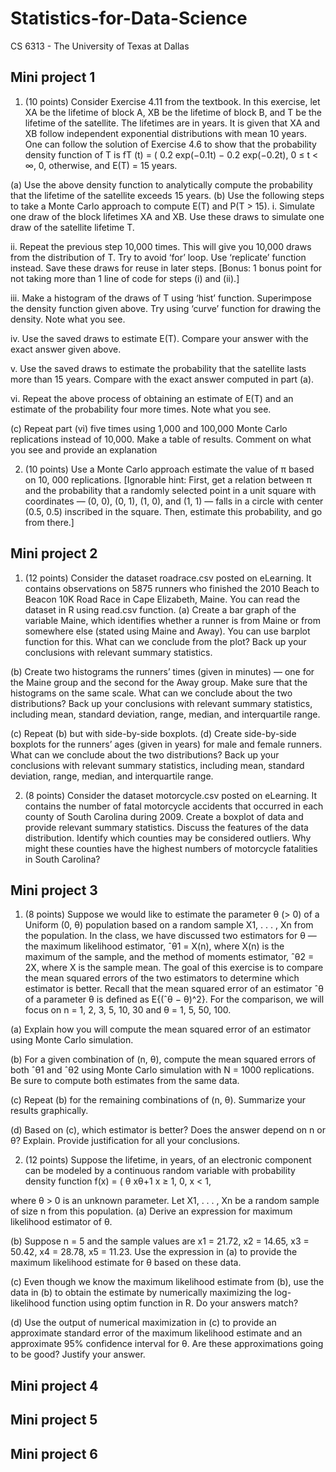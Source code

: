 # Statistics-for-Data-Science
CS 6313 - The University of Texas at Dallas 

## Mini project 1
1. (10 points) Consider Exercise 4.11 from the textbook. In this exercise, let XA be the
lifetime of block A, XB be the lifetime of block B, and T be the lifetime of the satellite.
The lifetimes are in years. It is given that XA and XB follow independent exponential
distributions with mean 10 years. One can follow the solution of Exercise 4.6 to show
that the probability density function of T is
fT (t) = (
0.2 exp(−0.1t) − 0.2 exp(−0.2t), 0 ≤ t < ∞,
0, otherwise,
and E(T) = 15 years.

(a) Use the above density function to analytically compute the probability that the
lifetime of the satellite exceeds 15 years.
(b) Use the following steps to take a Monte Carlo approach to compute E(T) and
P(T > 15).
i. Simulate one draw of the block lifetimes XA and XB. Use these draws to
simulate one draw of the satellite lifetime T.

ii. Repeat the previous step 10,000 times. This will give you 10,000 draws
from the distribution of T. Try to avoid ‘for’ loop. Use ‘replicate’ function
instead. Save these draws for reuse in later steps. [Bonus: 1 bonus point
for not taking more than 1 line of code for steps (i) and (ii).]

iii. Make a histogram of the draws of T using ‘hist’ function. Superimpose the
density function given above. Try using ‘curve’ function for drawing the
density. Note what you see.

iv. Use the saved draws to estimate E(T). Compare your answer with the exact
answer given above.

v. Use the saved draws to estimate the probability that the satellite lasts more
than 15 years. Compare with the exact answer computed in part (a).

vi. Repeat the above process of obtaining an estimate of E(T) and an estimate
of the probability four more times. Note what you see.

(c) Repeat part (vi) five times using 1,000 and 100,000 Monte Carlo replications
instead of 10,000. Make a table of results. Comment on what you see and
provide an explanation


2. (10 points) Use a Monte Carlo approach estimate the value of π based on 10, 000
replications. [Ignorable hint: First, get a relation between π and the probability
that a randomly selected point in a unit square with coordinates — (0, 0), (0, 1),
(1, 0), and (1, 1) — falls in a circle with center (0.5, 0.5) inscribed in the square.
Then, estimate this probability, and go from there.]

## Mini project 2
1. (12 points) Consider the dataset roadrace.csv posted on eLearning. It contains
observations on 5875 runners who finished the 2010 Beach to Beacon 10K Road Race
in Cape Elizabeth, Maine. You can read the dataset in R using read.csv function.
(a) Create a bar graph of the variable Maine, which identifies whether a runner is
from Maine or from somewhere else (stated using Maine and Away). You can
use barplot function for this. What can we conclude from the plot? Back up
your conclusions with relevant summary statistics.

(b) Create two histograms the runners’ times (given in minutes) — one for the
Maine group and the second for the Away group. Make sure that the histograms
on the same scale. What can we conclude about the two distributions? Back
up your conclusions with relevant summary statistics, including mean, standard
deviation, range, median, and interquartile range.

(c) Repeat (b) but with side-by-side boxplots.
(d) Create side-by-side boxplots for the runners’ ages (given in years) for male and
female runners. What can we conclude about the two distributions? Back up
your conclusions with relevant summary statistics, including mean, standard
deviation, range, median, and interquartile range.


2. (8 points) Consider the dataset motorcycle.csv posted on eLearning. It contains
the number of fatal motorcycle accidents that occurred in each county of South Carolina during 2009. Create a boxplot of data and provide relevant summary statistics.
Discuss the features of the data distribution. Identify which counties may be considered outliers. Why might these counties have the highest numbers of motorcycle
fatalities in South Carolina?

## Mini project 3 
1. (8 points) Suppose we would like to estimate the parameter θ (> 0) of a Uniform (0, θ) population based on a random sample X1, . . . , Xn from the population. In the
class, we have discussed two estimators for θ — the maximum likelihood estimator,
ˆθ1 = X(n), where X(n) is the maximum of the sample, and the method of moments
estimator, ˆθ2 = 2X, where X is the sample mean. The goal of this exercise is to
compare the mean squared errors of the two estimators to determine which estimator
is better. Recall that the mean squared error of an estimator ˆθ of a parameter θ is
defined as E{(ˆθ − θ)^2}. For the comparison, we will focus on n = 1, 2, 3, 5, 10, 30 and θ = 1, 5, 50, 100.

(a) Explain how you will compute the mean squared error of an estimator using
Monte Carlo simulation.

(b) For a given combination of (n, θ), compute the mean squared errors of both ˆθ1
and ˆθ2 using Monte Carlo simulation with N = 1000 replications. Be sure to
compute both estimates from the same data.

(c) Repeat (b) for the remaining combinations of (n, θ). Summarize your results
graphically.

(d) Based on (c), which estimator is better? Does the answer depend on n or θ?
Explain. Provide justification for all your conclusions.


2. (12 points) Suppose the lifetime, in years, of an electronic component can be modeled by a continuous random variable with probability density function
f(x) = (
θ
xθ+1 x ≥ 1,
0, x < 1,

where θ > 0 is an unknown parameter. Let X1, . . . , Xn be a random sample of size
n from this population.
(a) Derive an expression for maximum likelihood estimator of θ.

(b) Suppose n = 5 and the sample values are x1 = 21.72, x2 = 14.65, x3 = 50.42, x4 =
28.78, x5 = 11.23. Use the expression in (a) to provide the maximum likelihood
estimate for θ based on these data.

(c) Even though we know the maximum likelihood estimate from (b), use the data in
(b) to obtain the estimate by numerically maximizing the log-likelihood function
using optim function in R. Do your answers match?

(d) Use the output of numerical maximization in (c) to provide an approximate
standard error of the maximum likelihood estimate and an approximate 95%
confidence interval for θ. Are these approximations going to be good? Justify
your answer.

## Mini project 4


## Mini project 5


## Mini project 6 
